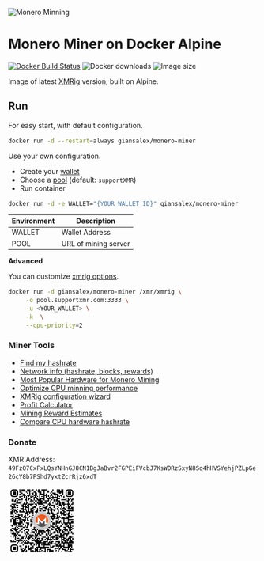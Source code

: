 ![Monero Minning](https://raw.githubusercontent.com/giansalex/monero-miner-docker/master/assets/monero-mining-docker-coin.png)

# Monero Miner on Docker Alpine
[![Docker Build Status](https://img.shields.io/docker/cloud/build/giansalex/monero-miner.svg)](https://hub.docker.com/r/giansalex/monero-miner/) ![Docker downloads](https://img.shields.io/docker/pulls/giansalex/monero-miner.svg?label=docker%20downloads) ![Image size](https://img.shields.io/docker/image-size/giansalex/monero-miner)

Image of latest [XMRig](https://github.com/xmrig/xmrig) version, built on Alpine.

## Run

For easy start, with default configuration.

```sh
docker run -d --restart=always giansalex/monero-miner
```

Use your own configuration.

- Create your [wallet](https://mymonero.com/)
- Choose a [pool](http://moneropools.com/) (default: `supportXMR`)
- Run container

```sh
docker run -d -e WALLET="{YOUR_WALLET_ID}" giansalex/monero-miner
```

|Environment       |     Description      |
|------------------|----------------------|
|WALLET            | Wallet Address       |
|POOL              | URL of mining server |

**Advanced**

You can customize [xmrig options](https://xmrig.com/docs/miner/command-line-options).
```sh
docker run -d giansalex/monero-miner /xmr/xmrig \
     -o pool.supportxmr.com:3333 \
     -u <YOUR_WALLET> \
     -k  \
     --cpu-priority=2
```

### Miner Tools
- [Find my hashrate](https://xmrig.com/benchmark)
- [Network info (hashrate, blocks, rewards)](https://bitinfocharts.com/monero/)
- [Most Popular Hardware for Monero Mining](https://monerobenchmarks.info/list.php)
- [Optimize CPU minning performance](https://www.nicehash.com/blog/post/how-to-optimize-cpu-mining-performance-for-monero-random-x)
- [XMRig configuration wizard](https://xmrig.com/wizard)
- [Profit Calculator](https://www.coincalculators.io/coin/monero)
- [Mining Reward Estimates](https://www.coinwarz.com/mining/monero/calculator)
- [Compare CPU hardware hashrate](https://monerobenchmarks.info/cpuVScpu.php)

### Donate

XMR Address: `49FzQ7CxFxLQsYNHnGJ8CN1BgJaBvr2FGPEiFVcbJ7KsWDRzSxyN8Sq4hHVSYehjPZLpGe26cY8b7PShd7yxtZcrRjz6xdT`

![](./assets/wallet-qr.png) 

